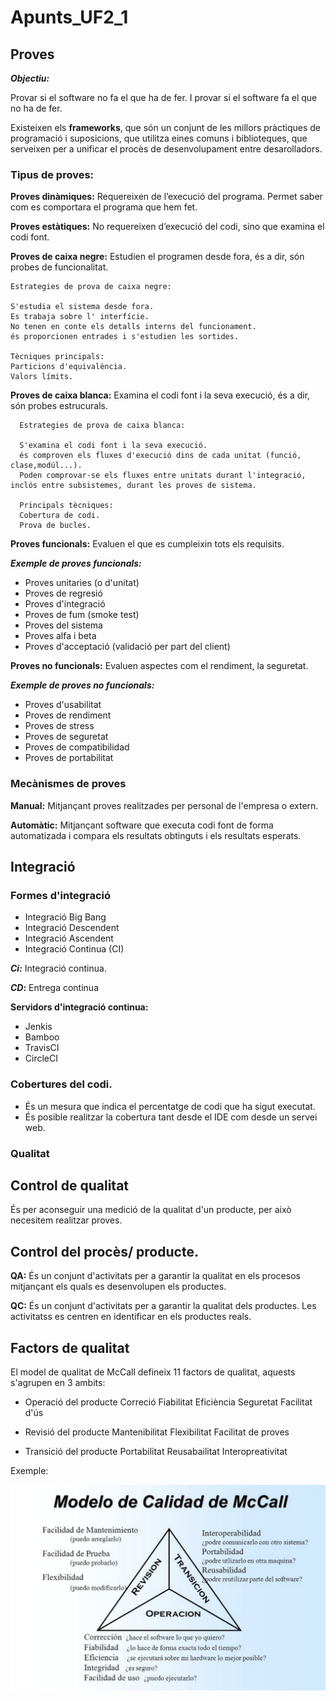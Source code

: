 # Apunts_UF2_1

## Proves
**_Objectiu:_**

Provar si el software no fa el que ha de fer. I provar si el software fa el que no ha de fer.

Existeixen els **frameworks**, que són  un conjunt de les millors pràctiques de programació i suposicions, que utilitza eines comuns i biblioteques, que serveixen per a unificar el procès de desenvolupament entre desarolladors.

### Tipus de proves:

**Proves dinàmiques:**  Requereixen de l’execució del programa. Permet saber com es comportara el programa que hem fet.

**Proves estàtiques:** No requereixen d’execució del codi, sino que examina el codi font.

**Proves de caixa negre:** Estudien el programen desde fora, és a dir, són probes de funcionalitat.

    Estrategies de prova de caixa negre:

    S'estudia el sistema desde fora.
    Es trabaja sobre l' interfície.
    No tenen en conte els detalls interns del funcionament.
    és proporcionen entrades i s'estudien les sortides.

    Tècniques principals:
    Particions d'equivalència.
    Valors límits.

**Proves de caixa blanca:** Examina el codi font i la seva execució, és a dir, són probes estrucurals.

      Estrategies de prova de caixa blanca:

      S'examina el codi font i la seva execució.
      és comproven els fluxes d'execució dins de cada unitat (funció, clase,modúl...).
      Poden comprovar-se els fluxes entre unitats durant l'integració, inclós entre subsistemes, durant les proves de sistema.

      Principals tècniques:
      Cobertura de codi.
      Prova de bucles.

**Proves funcionals:** Evaluen el que es cumpleixin tots els requisits.

**_Exemple de proves funcionals:_**

 - Proves unitaries (o d'unitat)
 - Proves de regresió
 - Proves d'integració
 - Proves de fum (smoke test)
 - Proves del sistema
 - Proves alfa i beta
 - Proves d'acceptació (validació per part del client)

**Proves no funcionals:** Evaluen aspectes com el rendiment, la seguretat.

 **_Exemple de proves no funcionals:_**

- Proves d'usabilitat
- Proves de rendiment
- Proves de stress
- Proves de seguretat
- Proves de compatibilidad
- Proves de portabilitat

### Mecànismes de proves

**Manual:** Mitjançant proves realitzades per personal de l'empresa o extern.

**Automàtic:** Mitjançant software que executa codi font de forma automatizada i compara els resultats obtinguts i els resultats esperats.

## Integració

### Formes d'integració

  - Integració Big Bang
  - Integració Descendent
  - Integració Ascendent
  - Integració Continua (CI)

**_Ci:_** Integració continua.

**_CD_:** Entrega continua

  **Servidors d'integració continua:**

- Jenkis
- Bamboo
- TravisCI
- CircleCI

### Cobertures del codi.

- És un mesura que indica el percentatge de codi que ha sigut executat.
- És posible realitzar la cobertura tant desde el IDE com desde un servei web.


### Qualitat

## Control de qualitat
És per aconseguir una medició de la qualitat d'un producte, per això necesitem realitzar proves.

## Control del procès/ producte.

**QA:** És un conjunt d'activitats per a garantir la qualitat en els procesos mitjançant els quals es desenvolupen els productes.

**QC:** És un conjunt d'activitats per a garantir la qualitat dels productes. Les activitatss es centren en identificar en els productes reals.

## Factors de qualitat

El model de qualitat de McCall defineix 11 factors de qualitat, aquests s'agrupen en 3 ambits:

- Operació del producte
      Correció
      Fiabilitat
      Eficiència
      Seguretat
      Facilitat d'ús
- Revisió del producte
      Mantenibilitat
      Flexibilitat
      Facilitat de proves

- Transició del producte
      Portabilitat
      Reusabailitat
      Interopreativitat

Exemple:

![](img/model_mccall.png)
